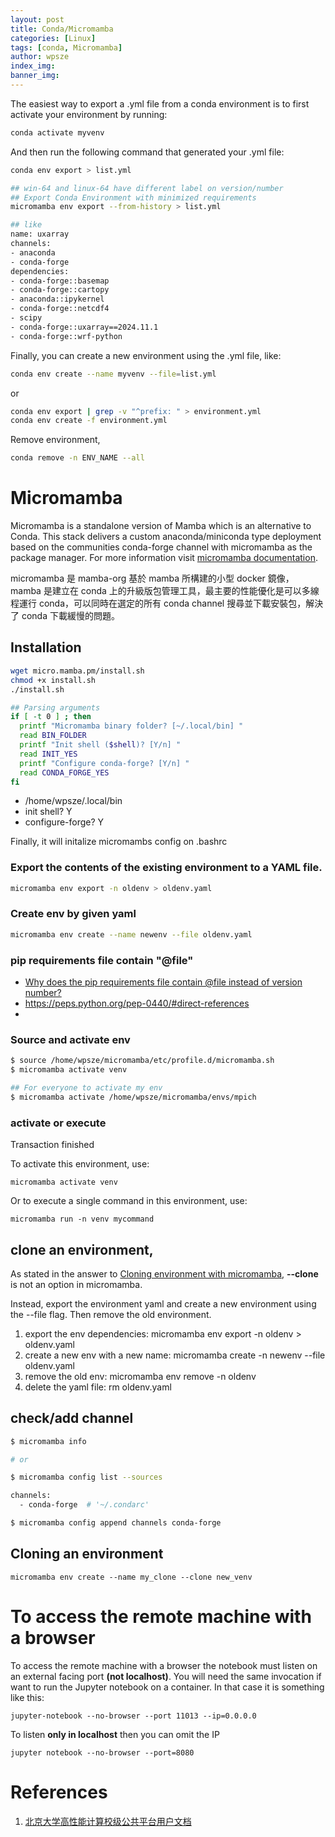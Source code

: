 ```yaml
---
layout: post
title: Conda/Micromamba
categories: [Linux]
tags: [conda, Micromamba]
author: wpsze
index_img: 
banner_img: 
---
```


The easiest way to export a .yml file from a conda environment is to first activate your environment by running:
```sh
conda activate myvenv
```
And then run the following command that generated your .yml file:
```sh
conda env export > list.yml

## win-64 and linux-64 have different label on version/number
## Export Conda Environment with minimized requirements
micromamba env export --from-history > list.yml

## like
name: uxarray
channels:
- anaconda
- conda-forge
dependencies:
- conda-forge::basemap
- conda-forge::cartopy
- anaconda::ipykernel
- conda-forge::netcdf4
- scipy
- conda-forge::uxarray==2024.11.1
- conda-forge::wrf-python
```
Finally, you can create a new environment using the .yml file, like:
```sh
conda env create --name myvenv --file=list.yml
```

or 
```sh
conda env export | grep -v "^prefix: " > environment.yml
conda env create -f environment.yml
```

Remove environment,
```sh
conda remove -n ENV_NAME --all
```

# Micromamba
Micromamba is a standalone version of Mamba which is an alternative to Conda. This stack delivers a custom anaconda/miniconda type deployment based on the communities conda-forge channel with micromamba as the package manager. For more information visit [micromamba documentation](https://mamba.readthedocs.io/en/latest/user_guide/micromamba.html).

micromamba 是 mamba-org 基於 mamba 所構建的小型 docker 鏡像， mamba 是建立在 conda 上的升級版包管理工具，最主要的性能優化是可以多線程運行 conda，可以同時在選定的所有 conda channel 搜尋並下載安裝包，解決了 conda 下載緩慢的問題。

## Installation
```sh
wget micro.mamba.pm/install.sh
chmod +x install.sh
./install.sh
```

```sh
## Parsing arguments
if [ -t 0 ] ; then
  printf "Micromamba binary folder? [~/.local/bin] "
  read BIN_FOLDER
  printf "Init shell ($shell)? [Y/n] "
  read INIT_YES
  printf "Configure conda-forge? [Y/n] "
  read CONDA_FORGE_YES
fi
```

- /home/wpsze/.local/bin
- init shell? Y
- configure-forge? Y

Finally, it will initalize micromambs config on .bashrc

### Export the contents of the existing environment to a YAML file.

```sh
micromamba env export -n oldenv > oldenv.yaml
```

### Create env by given yaml

```sh
micromamba env create --name newenv --file oldenv.yaml
```

### pip requirements file contain "@file"

- [Why does the pip requirements file contain @file instead of version number?](https://stackoverflow.com/questions/62586878/why-does-the-pip-requirements-file-contain-file-instead-of-version-number)
- <https://peps.python.org/pep-0440/#direct-references>
- 

### Source and activate env
```sh
$ source /home/wpsze/micromamba/etc/profile.d/micromamba.sh
$ micromamba activate venv

## For everyone to activate my env
$ micromamba activate /home/wpsze/micromamba/envs/mpich
```

### activate or execute
Transaction finished

To activate this environment, use:

    micromamba activate venv

Or to execute a single command in this environment, use:

    micromamba run -n venv mycommand

## clone an environment,
As stated in the answer to [Cloning environment with micromamba](https://stackoverflow.com/questions/76884520/cloning-environment-with-micromamba), **--clone** is not an option in micromamba.

Instead, export the environment yaml and create a new environment using the --file flag. Then remove the old environment.

1. export the env dependencies: micromamba env export -n oldenv > oldenv.yaml
2. create a new env with a new name: micromamba create -n newenv --file oldenv.yaml
3. remove the old env: micromamba env remove -n oldenv
4. delete the yaml file: rm oldenv.yaml

## check/add channel

```sh
$ micromamba info

# or

$ micromamba config list --sources

channels:
  - conda-forge  # '~/.condarc'

$ micromamba config append channels conda-forge
```

##  Cloning an environment

```console
micromamba env create --name my_clone --clone new_venv
```

# To access the remote machine with a browser

To access the remote machine with a browser the notebook must listen on an external facing port **(not localhost)**. You will need the same invocation if want to run the Jupyter notebook on a container. In that case it is something like this:

```console
jupyter-notebook --no-browser --port 11013 --ip=0.0.0.0
```

To listen **only in localhost** then you can omit the IP

```console
jupyter notebook --no-browser --port=8080
```

# References

1. [北京大学高性能计算校级公共平台用户文档](https://hpc.pku.edu.cn/ug/guide/soft/conda/#_3)